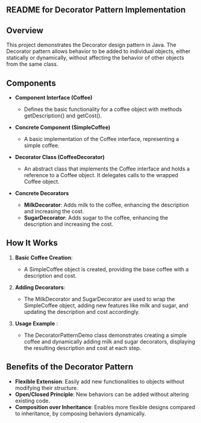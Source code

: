 ## README for Decorator Pattern Implementation
## Overview
This project demonstrates the Decorator design pattern in Java. The Decorator pattern allows behavior to be added to individual objects, either statically or dynamically, without affecting the behavior of other objects from the same class.

## Components
* __Component Interface (Coffee)__

    * Defines the basic functionality for a coffee object with methods getDescription() and getCost().
* __Concrete Component (SimpleCoffee)__  

    * A basic implementation of the Coffee interface, representing a simple coffee.
* __Decorator Class (CoffeeDecorator)__

    * An abstract class that implements the Coffee interface and holds a reference to a Coffee object. It delegates calls to the wrapped Coffee object.
* __Concrete Decorators__

    * __MilkDecorator__: Adds milk to the coffee, enhancing the description and increasing the cost.
    * __SugarDecorator__: Adds sugar to the coffee, enhancing the description and increasing the cost.
## How It Works
1. __Basic Coffee Creation__:

    * A SimpleCoffee object is created, providing the base coffee with a description and cost.
2. __Adding Decorators__:

    * The MilkDecorator and SugarDecorator are used to wrap the SimpleCoffee object, adding new features like milk and sugar, and updating the description and cost accordingly.
3. __Usage Example__ :

    * The DecoratorPatternDemo class demonstrates creating a simple coffee and dynamically adding milk and sugar decorators, displaying the resulting description and cost at each step.
## Benefits of the Decorator Pattern
* __Flexible Extension__: Easily add new functionalities to objects without modifying their structure.
* __Open/Closed Principle__: New behaviors can be added without altering existing code.
* __Composition over Inheritance__: Enables more flexible designs compared to inheritance, by composing behaviors dynamically.
